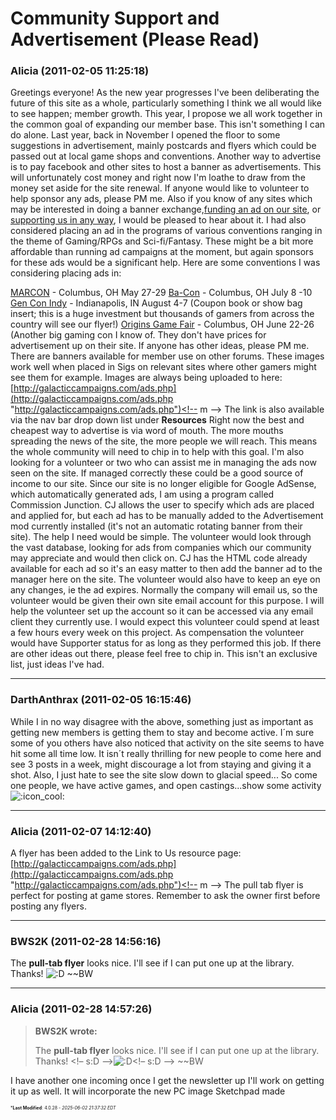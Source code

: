 # Community Support and Advertisement (Please Read)

### **Alicia** (2011-02-05 11:25:18)

Greetings everyone!
As the new year progresses I've been deliberating the future of this site as a whole, particularly something I think we all would like to see happen; member growth.
This year, I propose we all work together in the common goal of expanding our member base. This isn't something I can do alone. Last year, back in November I opened the floor to some suggestions in advertisement, mainly postcards and flyers which could be passed out at local game shops and conventions.
Another way to advertise is to pay facebook and other sites to host a banner as advertisements. This will unfortunately cost money and right now I'm loathe to draw from the money set aside for the site renewal. If anyone would like to volunteer to help sponsor any ads, please PM me. Also if you know of any sites which may be interested in doing a banner exchange,[funding an ad on our site](http://galacticcampaigns.com/advertise.php "http://galacticcampaigns.com/advertise.php"), or [supporting us in any way](http://galacticcampaigns.com/forum/viewtopic.php?f=1&t=24542 "http://galacticcampaigns.com/forum/viewtopic.php?f=1&t=24542"), I would be pleased to hear about it.
I had also considered placing an ad in the programs of various conventions ranging in the theme of Gaming/RPGs and Sci-fi/Fantasy. These might be a bit more affordable than running ad campaigns at the moment, but again sponsors for these ads would be a significant help.
Here are some conventions I was considering placing ads in:

[MARCON](http://marcon.org/wordpress/?page_id=62 "http://marcon.org/wordpress/?page_id=62") - Columbus, OH May 27-29
[Ba-Con](http://ba-con.org/ "http://ba-con.org/") - Columbus, OH July 8 -10
[Gen Con Indy](http://www.gencon.com/2011/indy/sm/eventmarketing/printads.aspx "http://www.gencon.com/2011/indy/sm/eventmarketing/printads.aspx") - Indianapolis, IN August 4-7 (Coupon book or show bag insert; this is a huge investment but thousands of gamers from across the country will see our flyer!)
[Origins Game Fair](http://www.originsgamefair.com/ "http://www.originsgamefair.com/") - Columbus, OH June 22-26 (Another big gaming con I know of. They don't have prices for advertisement up on their site.
If anyone has other ideas, please PM me.
There are banners available for member use on other forums. These images work well when placed in Sigs on relevant sites where other gamers might see them for example. Images are always being uploaded to here: <!-- m -->[http://galacticcampaigns.com/ads.php](http://galacticcampaigns.com/ads.php "http://galacticcampaigns.com/ads.php")<!-- m -->
The link is also available via the nav bar drop down list under **Resources**
Right now the best and cheapest way to advertise is via word of mouth. The more mouths spreading the news of the site, the more people we will reach. This means the whole community will need to chip in to help with this goal.
I'm also looking for a volunteer or two who can assist me in managing the ads now seen on the site. If managed correctly these could be a good source of income to our site. Since our site is no longer eligible for Google AdSense, which automatically generated ads, I am using a program called Commission Junction. CJ allows the user to specify which ads are placed and applied for, but each ad has to be manually added to the Advertisement mod currently installed (it's not an automatic rotating banner from their site).
The help I need would be simple. The volunteer would look through the vast database, looking for ads from companies which our community may appreciate and would then click on. CJ has the HTML code already available for each ad so it's an easy matter to then add the banner ad to the manager here on the site.
The volunteer would also have to keep an eye on any changes, ie the ad expires. Normally the company will email us, so the volunteer would be given their own site email account for this purpose. I will help the volunteer set up the account so it can be accessed via any email client they currently use.
I would expect this volunteer could spend at least a few hours every week on this project. As compensation the volunteer would have Supporter status for as long as they performed this job.
If there are other ideas out there, please feel free to chip in. This isn't an exclusive list, just ideas I've had.

---

### **DarthAnthrax** (2011-02-05 16:15:46)

While I in no way disagree with the above, something just as important as getting new members is getting them to stay and become active. I´m sure some of you others have also noticed that activity on the site seems to have hit some all time low. It isn´t really thrilling for new people to come here and see 3 posts in a week, might discourage a lot from staying and giving it a shot.
Also, I just hate to see the site slow down to glacial speed...
So come one people, we have active games, and open castings...show some activity <!-- s:cool: -->![:icon_cool:](https://i.ibb.co/Q79VjkFQ/icon-cool.gif)<!-- s:cool: -->

---

### **Alicia** (2011-02-07 14:12:40)

A flyer has been added to the Link to Us resource page: <!-- m -->[http://galacticcampaigns.com/ads.php](http://galacticcampaigns.com/ads.php "http://galacticcampaigns.com/ads.php")<!-- m -->
The pull tab flyer is perfect for posting at game stores. Remember to ask the owner first before posting any flyers.

---

### **BWS2K** (2011-02-28 14:56:16)

The **pull-tab flyer** looks nice. I'll see if I can put one up at the library. Thanks! <!-- s:D -->![:D](https://i.ibb.co/MDcFvFDD/icon-e-biggrin.gif)<!-- s:D -->
~~BW

---

### **Alicia** (2011-02-28 14:57:26)

> **BWS2K wrote:**
>
> The **pull-tab flyer** looks nice. I&#39;ll see if I can put one up at the library. Thanks! &lt;!&ndash; s:D &ndash;&gt;![:D](https://i.ibb.co/MDcFvFDD/icon-e-biggrin.gif)&lt;!&ndash; s:D &ndash;&gt;
> ~~BW

I have another one incoming once I get the newsletter up I'll work on getting it up as well. It will incorporate the new PC image Sketchpad made



<span style="font-size: 0.5em;">***Last Modified**: 4.0.28 - *2025-06-02 21:37:32 EDT*</span>